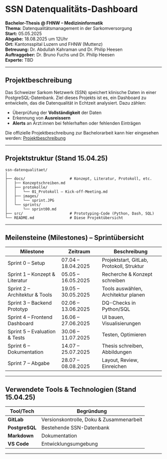 # SSN Datenqualitäts-Dashboard

**Bachelor-Thesis @ FHNW – Medizininformatik**  
**Thema:** Datenqualitätsmanagement in der Sarkomversorgung  
**Start:** 05.05.2025   
**Abgabe:**  18.08.2025 um 12Uhr  
**Ort:** Kantonsspital Luzern und FHNW (Muttenz)   
**Betreuung:** Dr. Abdullah Kahraman und Dr. Philip Heesen   
**Auftraggeber:** Dr. Bruno Fuchs und Dr. Philip Heesen  
**Experte:** TBD       

---

## Projektbeschreibung  

Das Schweizer Sarkom Netzwerk (SSN) speichert klinische Daten in einer PostgreSQL-Datenbank. Ziel dieses Projekts ist es, ein Dashboard zu entwickeln, das die Datenqualität in Echtzeit analysiert. Dazu zählen:

- Überprüfung der **Vollständigkeit** der Daten
- Erkennung von **Ausreissern**
- **Alerts** an Ärzt:innen bei fehlerhaften oder fehlenden Einträgen 

Die offizielle Projektbeschreibung zur Bachelorarbeit kann hier eingesehen werden: [Projektbeschreibung](./docs/Projektbeschreibung.pdf)

---

## Projektstruktur (Stand 15.04.25)

```
ssn-datenqualitaet/
│
├── docs/                    # Konzept, Literatur, Protokoll, etc.
│   ├── Konzeptschreiben.md
│   ├── protokolle/
│   │   └── 01_Protokoll – Kick-off-Meeting.md
│   ├── images/
│   │   └── sprint.JPG
│   └── sprints/
│       └── sprint00.md   
├── src/                     # Prototyping-Code (Python, Dash, SQL)
└── README.md                # Diese Projektübersicht

```
---
## Meilensteine (Milestones) – Sprintübersicht

| Milestone      | Zeitraum             | Beschreibung                                |
|--------------------------------------|----------------------|---------------------------------------------|
| Sprint 0 – Setup                   | 07.04 – 18.04.2025   | Projektstart, GitLab, Protokoll, Struktur   |
| Sprint 1 – Konzept & Literatur     | 05.05 – 16.05.2025   | Recherche & Konzept schreiben               |
| Sprint 2 – Architektur & Tools     | 19.05 – 30.05.2025   | Tools auswählen, Architektur planen         |
| Sprint 3 – Backend Prototyp        | 02.06 – 13.06.2025   | DQ-Checks in Python/SQL                     |
| Sprint 4 – Frontend Dashboard      | 16.06 – 27.06.2025   | UI bauen, Visualisierungen                  |
| Sprint 5 – Evaluation & Tests      | 30.06 – 11.07.2025   | Testen, Optimieren                          |
| Sprint 6 – Dokumentation           | 14.07 – 25.07.2025   | Thesis schreiben, Abbildungen               |
| Sprint 7 – Abgabe                  | 28.07 – 08.08.2025   | Layout, Review, Einreichen                  |

---

## Verwendete Tools & Technologien (Stand 15.04.25)

| Tool/Tech        | Begründung |
|------------------|------------|
| **GitLab**       | Versionskontrolle, Doku & Zusammenarbeit |
| **PostgreSQL**   | Bestehende SSN-Datenbank |
| **Markdown**     | Dokumentation |
| **VS Code**      | Entwicklungsumgebung |

---